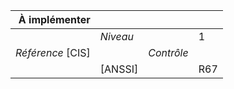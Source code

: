 
|           À implémenter    |    |    |    |
|----------------:|:---|---:|:---|
|                 |*Niveau*|| 1 |
|*Référence* [CIS]|  |*Contrôle*|  |
|                 |[ANSSI] || R67 |

